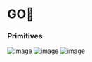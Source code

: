 # GO🦫

### Primitives
![image](https://user-images.githubusercontent.com/72522628/183698780-36205430-87fc-4718-b901-dcd9b1d76be6.png)
![image](https://user-images.githubusercontent.com/72522628/183699118-5fdfc806-c7fb-4ea7-b726-a13ce9426a71.png)
![image](https://user-images.githubusercontent.com/72522628/183699338-45f4b258-781b-4a6b-8d48-2dca4d43f518.png)
